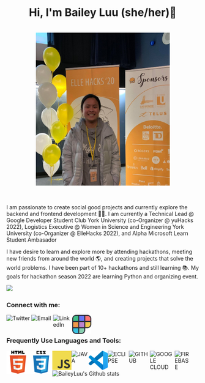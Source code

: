 <h1 align="center"> Hi, I'm Bailey Luu (she/her)👋 </h1>



<br/>

<div align="center">
 <img align= "center" alt="profile_pic" title="My First Hackathon" width="350px" height="400px" src="/profile_pic.jpg" >
 </div>
 
 
 <br/>
 
 <!--📫 bailey.luu30@gmail.com -->
 
<br/>

<p>I am passionate to create social good projects and currently explore the backend and frontend development 👩‍💻. I am currently a Technical Lead @ Google Developer Student Club York University (co-Organizer @ yuHacks 2022), Logistics Executive @ Women in Science and Engineering York University (co-Organizer @ ElleHacks 2022), and Alpha Microsoft Learn Student Ambasador </p>

<p>I have desire to learn and explore more by attending hackathons, meeting new friends from around the world 🌎, and creating projects that solve the world problems. I have been part of 10+ hackathons and still learning 📚. My goals for hackathon season 2022 are learning Python and organizing event. </p>

![](https://komarev.com/ghpvc/?username=BaileyLuu&color=green)

### Connect with me:

<a href="https://twitter.com/bailey_luu" target="_blank"> <img align= "left" alt="Twitter" title="Twitter" width="65px" src="https://cdn.worldvectorlogo.com/logos/twitter-6.svg" ></a>

<!-- <a href="https://www.instagram.com/bailey_btl/" target="_blank"> <img align= "left" alt="Twitter" title="Twitter" width="50px" src="https://image.flaticon.com/icons/png/512/2111/2111463.png" ></a> -->
<a href = "mailto: bailey.luu30@gmail.com"> <img align= "left" alt="Email" title="Email" width="57px" src="https://img.icons8.com/color/48/000000/gmail-new.png" ></a>
<!-- https://cdn.jsdelivr.net/npm/simple-icons@v3/icons/twitter.svg -->
<a href="https://www.linkedin.com/in/baileyluu/" target="_blank"> <img align= "left" alt="LinkedIn" title="LinkedIn" width="50px" src="https://cdn.worldvectorlogo.com/logos/linkedin-icon-2.svg" ></a>
<!-- https://cdn.jsdelivr.net/npm/simple-icons@v3/icons/linkedin.svg -->
<a href="https://www.polywork.com/baileyluu" target="_blank"> <img align= "left" alt="Polywork" title="Polywork" width="50px" src="./polywork-rubix-icon-color.png" ></a>
<br/>
<br/>

### Frequently Use Languages and Tools:

<div> 
<a href="https://html.com" target="_blank"> <img align= "left" alt="HTML" title="HTML" width="60px" src="https://raw.githubusercontent.com/github/explore/80688e429a7d4ef2fca1e82350fe8e3517d3494d/topics/html/html.png" ></a>

<a href="https://www.w3schools.com/css/" target="_blank"> <img align= "left" alt="CSS" title="CSS" width="60px" src="https://raw.githubusercontent.com/github/explore/80688e429a7d4ef2fca1e82350fe8e3517d3494d/topics/css/css.png" ></a>
 
<a href="https://www.javascript.com" target="_blank"> <img align= "left" alt="JAVASCRIPT" title="JavaScript" width="50px" src="https://raw.githubusercontent.com/github/explore/80688e429a7d4ef2fca1e82350fe8e3517d3494d/topics/javascript/javascript.png" ></a>
 
<a href="https://www.java.com/en/" target="_blank"> <img align= "left" alt="JAVA" title="Java" width="45px" src="https://cdn.worldvectorlogo.com/logos/java-14.svg" ></a>
 
</div>
<a href="https://code.visualstudio.com" target="_blank"> <img align= "left" alt="VSCODE" title="Visual Studio Code" width="50px" src="https://raw.githubusercontent.com/github/explore/80688e429a7d4ef2fca1e82350fe8e3517d3494d/topics/visual-studio-code/visual-studio-code.png" ></a>

<a href="http://www.eclipse.org/downloads/packages/release/kepler/sr1/eclipse-ide-java-developers
" target="_blank"> <img align= "left" alt="ECLIPSE" title="Eclipse" width="55px" src="https://cdn.worldvectorlogo.com/logos/eclipse-11.svg" ></a>

<a href="https://github.com" target="_blank"> <img align= "left" alt="GITHUB" title="Github" width="55px" src="https://cdn.worldvectorlogo.com/logos/github-icon-1.svg" ></a>

<a href="https://cloud.google.com" target="_blank"> <img align= "left" alt="GOOGLE CLOUD" title="Google Cloud" width="65px" src="https://cdn.worldvectorlogo.com/logos/google-cloud-1.svg" ></a>

<a href="https://firebase.google.com" target="_blank"> <img align= "left" alt="FIREBASE" title="Firebase" width="40px" src="https://cdn.worldvectorlogo.com/logos/firebase-1.svg" ></a>


<br> <br>

<!-- ### Rarely Use Language and Tools:

<a href="https://developer.android.com/studio" target="_blank"> <img align= "left" alt="ANDROID STUDIO" title="Android Studio" width="60px" src="https://sdtimes.com/wp-content/uploads/2021/05/Untitled-10.png" ></a>

<a href="https://flutter.dev" target="_blank"> <img align= "left" alt="FLUTTER" title="Flutter" width="40px" src="https://cdn.worldvectorlogo.com/logos/flutter-logo.svg" ></a>
<a href="https://reactjs.org" target="_blank"> <img align= "left" alt="REACT" title="React" width="60px" src="https://raw.githubusercontent.com/github/explore/80688e429a7d4ef2fca1e82350fe8e3517d3494d/topics/react/react.png" ></a>
<a href="https://www.figma.com" target="_blank"> <img align= "left" alt="FIGMA" title="Figma" width="35px" src="https://cdn.worldvectorlogo.com/logos/figma-1.svg" ></a>

<a href="https://www.cprogramming.com" target="_blank"> <img align= "left" alt="C" title="C" width="55px" src="https://upload.wikimedia.org/wikipedia/commons/thumb/1/18/C_Programming_Language.svg/1200px-C_Programming_Language.svg.png" ></a>
 
<a href="https://dart.dev" target="_blank"> <img align= "left" alt="DART" title="Dart" width="50px" src="https://cdn.worldvectorlogo.com/logos/dart.svg" ></a>

<br/>
<br/>
<br/>

<div>


</div>

<br/>
<br/>

<br/>
 -->

![BaileyLuu's Github stats](https://github-readme-stats.vercel.app/api?username=BaileyLuu&show_icons=true&hide_border=true&theme=dark)
 
 
<br/>
<br/>
<br/>

<!-- [![Top Langs](https://github-readme-stats.vercel.app/api/top-langs/?username=BaileyLuu&layout=compact&theme=dark)] 
 -->

